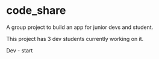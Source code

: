 # code_share

A group project to build an app for junior devs and student.

This project has 3 dev students currently working on it.

Dev - start
